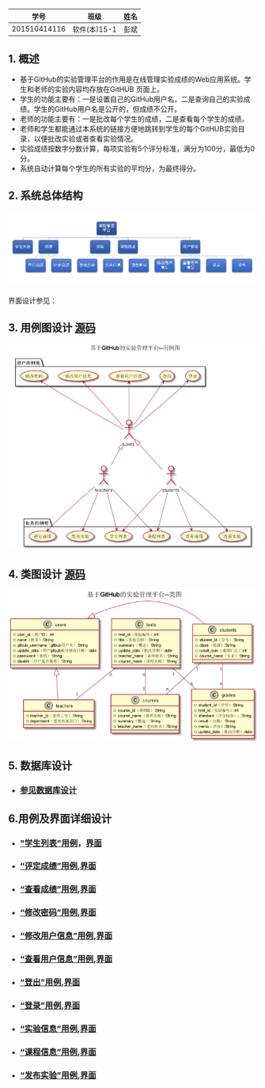 |学号|班级|姓名|
|:-------:|:-------------: | :----------:|
|201510414116|软件(本)15-1|彭斌|

## 1. 概述
- 基于GitHub的实验管理平台的作用是在线管理实验成绩的Web应用系统。学生和老师的实验内容均存放在GitHUB
页面上。
- 学生的功能主要有：一是设置自己的GitHub用户名，二是查询自己的实验成绩。学生的GitHub用户名是公开的，但成绩不公开。
- 老师的功能主要有：一是批改每个学生的成绩，二是查看每个学生的成绩。
- 老师和学生都能通过本系统的链接方便地跳转到学生的每个GitHUB实验目录，以便批改实验或者查看实验情况。
- 实验成绩按数字分数计算，每项实验有5个评分标准，满分为100分，最低为0分。
- 系统自动计算每个学生的所有实验的平均分，为最终得分。

## 2. 系统总体结构
![](实验管理平台1.png)

界面设计参见：

## 3. 用例图设计 [源码](src/UseCase.puml)
![](UseCase.png)

## 4. 类图设计 [源码](src/class.puml)
![](class.png)

## 5. 数据库设计
- ### [参见数据库设计](src/数据库设计.md)

## 6.用例及界面详细设计
- ### ["学生列表"用例](../test6/用例/学生列表.md)，[界面](https://peng814.github.io/is_analysis/test6/ui/index.html) 
- ### [“评定成绩”用例](./用例/评定成绩.md),[界面](https://peng814.github.io/is_analysis/test6/ui/评定成绩.html)
- ### [“查看成绩”用例](./用例/查看成绩.md),[界面](https://peng814.github.io/is_analysis/test6/ui/查看成绩.html)
- ### [“修改密码”用例](./用例/修改密码.md),[界面](https://peng814.github.io/is_analysis/test6/ui/顶部菜单.html)
- ### [“修改用户信息”用例](./用例/修改用户信息.md),[界面](https://peng814.github.io/is_analysis/test6/ui/顶部菜单.html)
- ### [“查看用户信息”用例](./用例/查看用户信息.md),[界面](../test6/ui/顶部菜单.html)
- ### [“登出”用例](./用例/登出.md),[界面](https://peng814.github.io/is_analysis/test6/ui/顶部菜单.html)
- ### [“登录”用例](./用例/登录.md),[界面](https://peng814.github.io/is_analysis/test6/ui/登录.html)
- ### [“实验信息”用例](./用例/实验信息1.md),[界面](https://peng814.github.io/is_analysis/test6/ui/实验信息.html)
- ### [“课程信息”用例](./用例/课程信息1.md),[界面](https://peng814.github.io/is_analysis/test6/ui/课程信息.html)
- ### [“发布实验”用例](./用例/发布实验1.md),[界面](https://peng814.github.io/is_analysis/test6/ui/发布实验.html)